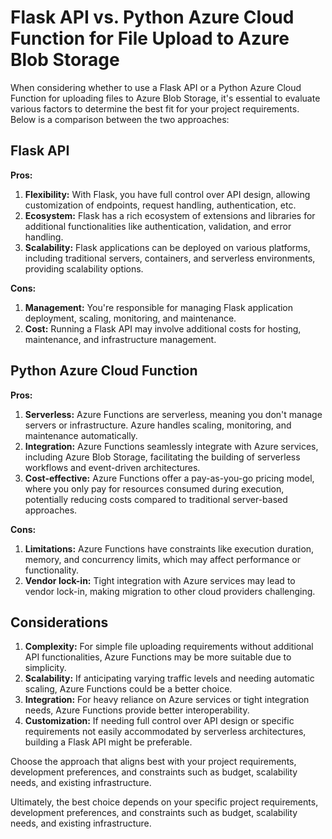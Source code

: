 # Flask API vs. Python Azure Cloud Function for File Upload to Azure Blob Storage

When considering whether to use a Flask API or a Python Azure Cloud Function for uploading files to Azure Blob Storage, it's essential to evaluate various factors to determine the best fit for your project requirements. Below is a comparison between the two approaches:

## Flask API

**Pros:**
1. **Flexibility:** With Flask, you have full control over API design, allowing customization of endpoints, request handling, authentication, etc.
2. **Ecosystem:** Flask has a rich ecosystem of extensions and libraries for additional functionalities like authentication, validation, and error handling.
3. **Scalability:** Flask applications can be deployed on various platforms, including traditional servers, containers, and serverless environments, providing scalability options.

**Cons:**
1. **Management:** You're responsible for managing Flask application deployment, scaling, monitoring, and maintenance.
2. **Cost:** Running a Flask API may involve additional costs for hosting, maintenance, and infrastructure management.

## Python Azure Cloud Function

**Pros:**
1. **Serverless:** Azure Functions are serverless, meaning you don't manage servers or infrastructure. Azure handles scaling, monitoring, and maintenance automatically.
2. **Integration:** Azure Functions seamlessly integrate with Azure services, including Azure Blob Storage, facilitating the building of serverless workflows and event-driven architectures.
3. **Cost-effective:** Azure Functions offer a pay-as-you-go pricing model, where you only pay for resources consumed during execution, potentially reducing costs compared to traditional server-based approaches.

**Cons:**
1. **Limitations:** Azure Functions have constraints like execution duration, memory, and concurrency limits, which may affect performance or functionality.
2. **Vendor lock-in:** Tight integration with Azure services may lead to vendor lock-in, making migration to other cloud providers challenging.

## Considerations

1. **Complexity:** For simple file uploading requirements without additional API functionalities, Azure Functions may be more suitable due to simplicity.
2. **Scalability:** If anticipating varying traffic levels and needing automatic scaling, Azure Functions could be a better choice.
3. **Integration:** For heavy reliance on Azure services or tight integration needs, Azure Functions provide better interoperability.
4. **Customization:** If needing full control over API design or specific requirements not easily accommodated by serverless architectures, building a Flask API might be preferable.

Choose the approach that aligns best with your project requirements, development preferences, and constraints such as budget, scalability needs, and existing infrastructure.

Ultimately, the best choice depends on your specific project requirements, development preferences, and constraints such as budget, scalability needs, and existing infrastructure.

